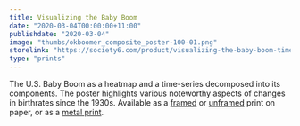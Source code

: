 ```yaml
---
title: Visualizing the Baby Boom
date: "2020-03-04T00:00:00+11:00"
publishdate: "2020-03-04"
image: "thumbs/okboomer_composite_poster-100-01.png"
storelink: "https://society6.com/product/visualizing-the-baby-boom-time-series_print?sku=s6-13435579p4a1v45"
type: "prints"
---
```




The U.S. Baby Boom as a heatmap and a time-series decomposed into its components. The poster highlights various noteworthy aspects of changes in birthrates since the 1930s. Available as a [framed](https://society6.com/product/visualizing-the-baby-boom-time-series_framed-print?sku=s6-13435579p21a12v65a13v54) or [unframed](https://society6.com/product/visualizing-the-baby-boom-time-series_print?sku=s6-13435579p4a1v45) print on paper, or as a [metal print](https://society6.com/product/visualizing-the-baby-boom-time-series_metal-print?sku=s6-13435579p54a71v477).


